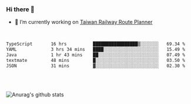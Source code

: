 ### Hi there 👋

- 🔭 I’m currently working on [Taiwan Railway Route Planner](https://github.com/Taiwan-Railway-Route-Planner)

<br/>

<!--START_SECTION:waka-->

```txt
TypeScript       16 hrs          █████████████████▒░░░░░░░   69.34 %
YAML             3 hrs 34 mins   ████░░░░░░░░░░░░░░░░░░░░░   15.49 %
Java             1 hr 43 mins    ██░░░░░░░░░░░░░░░░░░░░░░░   07.49 %
textmate         48 mins         █░░░░░░░░░░░░░░░░░░░░░░░░   03.50 %
JSON             31 mins         ▓░░░░░░░░░░░░░░░░░░░░░░░░   02.30 %
```

<!--END_SECTION:waka-->

<br/>
<br/>

![Anurag's github stats](https://github-readme-stats.vercel.app/api?username=DepickereSven&show_icons=true&theme=tokyonight)



<!--
**DepickereSven/DepickereSven** is a ✨ _special_ ✨ repository because its `README.md` (this file) appears on your GitHub profile.

Here are some ideas to get you started:

- 🔭 I’m currently working on ...
- 🌱 I’m currently learning ...
- 👯 I’m looking to collaborate on ...
- 🤔 I’m looking for help with ...
- 💬 Ask me about ...
- 📫 How to reach me: ...
- 😄 Pronouns: ...
- ⚡ Fun fact: ...
-->
